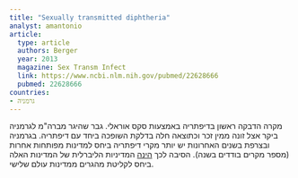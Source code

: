 ```yaml
---
title: "Sexually transmitted diphtheria"
analyst: amantonio
article:
  type: article
  authors: Berger
  year: 2013
  magazine: Sex Transm Infect
  link: https://www.ncbi.nlm.nih.gov/pubmed/22628666
  pubmed: 22628666
countries:
- גרמניה
---
```


מקרה הדבקה ראשון בדיפתריה באמצעות סקס אוראלי. גבר שהיגר מברה"מ לגרמניה ביקר אצל זונה ממין זכר וכתוצאה חלה בדלקת השופכה ביחד עם דיפתריה.
בגרמניה ובצרפת בשנים האחרונות יש יותר מקרי דיפתריה ביחס למדינות מפותחות אחרות (מספר מקרים בודדים בשנה). הסיבה לכך [הינה](http://outbreaknewstoday.com/europe-reporting-imported-cutaneous-diphtheria-in-refugees-10571) המדיניות הליברלית של המדינות האלה ביחס לקליטת מהגרים ממדינות עולם שלישי.

